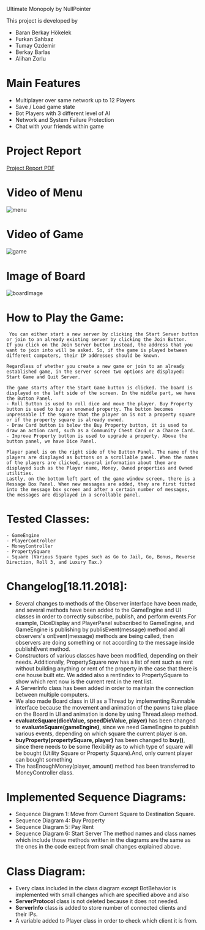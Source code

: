Ultimate Monopoly by NullPointer 

This project is developed by 
 * Baran Berkay Hökelek
 * Furkan Sahbaz
 * Tumay Ozdemir
 * Berkay Barlas 
 * Alihan Zorlu

# Main Features
 - Multiplayer over same network up to 12 Players
 - Save / Load game state
 - Bot Players with 3 different level of AI
 - Network and System Failure Protection 
 - Chat with your friends within game


# Project Report
<a href="https://raw.githubusercontent.com/berkaybarlas/Ultimate-Monopoly-Online-Game/master/Final_Project_Report.pdf" target="_blank">Project Report PDF</a>
# Video of Menu
![menu](https://raw.githubusercontent.com/berkaybarlas/Ultimate-Monopoly-Online-Game/master/menu.gif)

# Video of Game
![game](https://raw.githubusercontent.com/berkaybarlas/Ultimate-Monopoly-Online-Game/master/game.gif)

# Image of Board 
![boardImage](https://raw.githubusercontent.com/berkaybarlas/Ultimate-Monopoly-Online-Game/master/assets/ultimate_monopoly.png)

 # How to Play the Game:
	 You can either start a new server by clicking the Start Server button or join to an already existing server by clicking the Join Button. 
    If you click on the Join Server button instead, the address that you want to join into will be asked. So, if the game is played between different computers, their IP addresses should be known. 
    
    Regardless of whether you create a new game or join to an already established game, in the server screen two options are displayed: Start Game and Quit Server. 

	The game starts after the Start Game button is clicked. The board is displayed on the left side of the screen. In the middle part, we have the Button Panel. 
    - Roll Button is used to roll dice and move the player. Buy Property button is used to buy an unowned property. The button becomes unpressable if the square that the player on is not a property square or if the property square is already owned. 
    - Draw Card button is below the Buy Property button, it is used to draw an action card, such as a Community Chest Card or a Chance Card. 
    - Improve Property button is used to upgrade a property. Above the button panel, we have Dice Panel. 

	Player panel is on the right side of the Button Panel. The name of the players are displayed as buttons on a scrollable panel. When the names of the players are clicked, several information about them are displayed such as the Player name, Money, Owned properties and Owned utilities. 
	Lastly, on the bottom left part of the game window screen, there is a Message Box Panel. When new messages are added, they are first fitted into the message box screen and after a certain number of messages, the messages are displayed in a scrollable panel.
	
	
# Tested Classes:
    - GameEngine
    - PlayerController	
    - MoneyController
    - PropertySquare
    - Square (Various Square types such as Go to Jail, Go, Bonus, Reverse Direction, Roll 3, and Luxury Tax.)

# Changelog[18.11.2018]:
 - Several changes to methods of the Observer interface have been made, and several methods have been added to the GameEngine and UI classes in order to correctly subscribe, publish, and perform events.For example, DiceDisplay and PlayerPanel subscribed to GameEngine, and GameEngine is publishing by publisEvent(message) method and all observers's onEvent(message) methods are being called, then observers are doing something or not according to the message inside publishEvent method.
 - Constructors of various classes have been modified, depending on their needs.
Additionally, PropertySquare now has a list of rent such as rent without building anything or rent of the property in the case that there is one house built etc.
We added also a rentIndex to PropertySquare to show which rent now is the current rent in the rent list. 
 - A ServerInfo class has been added in order to maintain the connection between multiple computers.
 - We also made Board class in UI as a Thread by implementing Runnable interface because the movement and animation of the pawns take place on the Board in UI and animation is done by using Thread.sleep method.
 - **evaluateSquare(diceValue, speedDieValue, player)** has been changed to **evaluateSquare(gameEngine)**, since we need GameEngine to publish various events,    depending on which square the current player is on.
 - **buyProperty(propertySquare, player)** has been changed to **buy()**, since there needs to be some flexibility as to which type of square will be bought (Utility Square or Property Square).And, only current player can bought something 
 - The hasEnoughMoney(player, amount) method has been transferred to MoneyController class. 
 
 # Implemented Sequence Diagrams:
 - Sequence Diagram 1: Move from Current Square to Destination Square.
 - Sequence Diagram 4: Buy Property
 - Sequence Diagram 5: Pay Rent
 - Sequence Diagram 6: Start Server
 The method names and class names which include those methods written in the diagrams are the same as the ones in the code except from small changes explained above.
 
 # Class Diagram:
 - Every class included in the class diagram except BotBehavior is implemented with small changes which are specified above and also 
 - **ServerProtocol** class is not deleted because it does not needed.
 - **ServerInfo** class is added to store number of connected clients and their IPs.
 - A variable added to Player class in order to check which client it is from.
